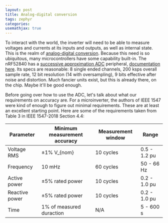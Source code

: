 ```yaml
---
layout: post
title: Analog-digital conversion
tags: zephyr
categories: 
usemathjax: true
---
```


To interact with the world, the inverter will need to be able to measure voltages and currents at its inputs and outputs, as well as internal state. This is the realm of [analog-digital conversion](https://en.wikipedia.org/wiki/Analog-to-digital_converter). Because this need is so ubiquitous, many microcontrollers have some capability built-in. The nRF52840 has a [successive approximation ADC](https://en.wikipedia.org/wiki/Successive-approximation_ADC) peripheral, [documentation here](https://infocenter.nordicsemi.com/index.jsp?topic=%2Fps_nrf52840%2Fsaadc.html). Its specs are reasonable: 8 single ended channels, 200 ksps overall sample rate, 12 bit resolution (14 with oversampling), 9 bits effective after noise and distortion. Much fancier units exist, but this is already there, on the chip. Maybe it'll be good enough.

Before going over how to use the ADC, let's talk about what our requirements on accuracy are. For a microinverter, the authors of IEEE 1547 were kind of enough to figure out minimal requirements. These are at least an excellent starting point. Here are some of the requirements taken from Table 3 in IEEE 1547-2018 Section 4.4:

| Parameter      | Minimum measurement accuracy | Measurement window | Range        |
| -------------- | ---------------------------- | ------------------ | ------------ |
| Voltage RMS    | ±1% V_{nom}                  | 10 cycles          | 0.5 - 1.2 pu |
| Frequency      | 10 mHz                       | 60 cycles          | 50 - 66 Hz   |
| Active power   | ±5% rated power              | 10 cycles          | 0.2 - 1.0 pu |
| Reactive power | ±5% rated power              | 10 cycles          | 0.2 - 1.0 pu |
| Time           | 1% of measured duraction     | N/A                | 5 - 600 s    | 